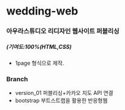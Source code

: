 # wedding-web

### 아우라스튜디오 리디자인 웹사이트 퍼블리싱
##### (기여도:100%(HTML,CSS)

* 1page 형식으로 제작.

### Branch 

* version_01 퍼블리싱+카카오 지도 API 연결
* bootstrap 부트스트랩을 활용한 반응형웹 
